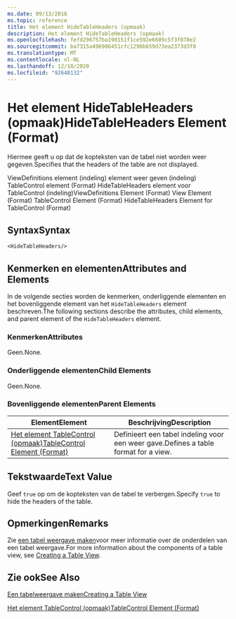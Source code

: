 ```yaml
---
ms.date: 09/13/2016
ms.topic: reference
title: Het element HideTableHeaders (opmaak)
description: Het element HideTableHeaders (opmaak)
ms.openlocfilehash: fefd296757ba190151f1ce592e6609c5f3f070e2
ms.sourcegitcommit: ba7315a496986451cfc1296b659d73ea2373d3f0
ms.translationtype: MT
ms.contentlocale: nl-NL
ms.lasthandoff: 12/10/2020
ms.locfileid: "92648132"
---
```

# <a name="hidetableheaders-element-format"></a><span data-ttu-id="3be0f-103">Het element HideTableHeaders (opmaak)</span><span class="sxs-lookup"><span data-stu-id="3be0f-103">HideTableHeaders Element (Format)</span></span>

<span data-ttu-id="3be0f-104">Hiermee geeft u op dat de kopteksten van de tabel niet worden weer gegeven.</span><span class="sxs-lookup"><span data-stu-id="3be0f-104">Specifies that the headers of the table are not displayed.</span></span>

<span data-ttu-id="3be0f-105">ViewDefinitions element (indeling) element weer geven (indeling) TableControl element (Format) HideTableHeaders element voor TableControl (indeling)</span><span class="sxs-lookup"><span data-stu-id="3be0f-105">ViewDefinitions Element (Format) View Element (Format) TableControl Element (Format) HideTableHeaders Element for TableControl (Format)</span></span>

## <a name="syntax"></a><span data-ttu-id="3be0f-106">Syntax</span><span class="sxs-lookup"><span data-stu-id="3be0f-106">Syntax</span></span>

```vb
<HideTableHeaders/>
```

## <a name="attributes-and-elements"></a><span data-ttu-id="3be0f-107">Kenmerken en elementen</span><span class="sxs-lookup"><span data-stu-id="3be0f-107">Attributes and Elements</span></span>

<span data-ttu-id="3be0f-108">In de volgende secties worden de kenmerken, onderliggende elementen en het bovenliggende element van het `HideTableHeaders` element beschreven.</span><span class="sxs-lookup"><span data-stu-id="3be0f-108">The following sections describe the attributes, child elements, and parent element of the `HideTableHeaders` element.</span></span>

### <a name="attributes"></a><span data-ttu-id="3be0f-109">Kenmerken</span><span class="sxs-lookup"><span data-stu-id="3be0f-109">Attributes</span></span>

<span data-ttu-id="3be0f-110">Geen.</span><span class="sxs-lookup"><span data-stu-id="3be0f-110">None.</span></span>

### <a name="child-elements"></a><span data-ttu-id="3be0f-111">Onderliggende elementen</span><span class="sxs-lookup"><span data-stu-id="3be0f-111">Child Elements</span></span>

<span data-ttu-id="3be0f-112">Geen.</span><span class="sxs-lookup"><span data-stu-id="3be0f-112">None.</span></span>

### <a name="parent-elements"></a><span data-ttu-id="3be0f-113">Bovenliggende elementen</span><span class="sxs-lookup"><span data-stu-id="3be0f-113">Parent Elements</span></span>

|<span data-ttu-id="3be0f-114">Element</span><span class="sxs-lookup"><span data-stu-id="3be0f-114">Element</span></span>|<span data-ttu-id="3be0f-115">Beschrijving</span><span class="sxs-lookup"><span data-stu-id="3be0f-115">Description</span></span>|
|-------------|-----------------|
|[<span data-ttu-id="3be0f-116">Het element TableControl (opmaak)</span><span class="sxs-lookup"><span data-stu-id="3be0f-116">TableControl Element (Format)</span></span>](./tablecontrol-element-format.md)|<span data-ttu-id="3be0f-117">Definieert een tabel indeling voor een weer gave.</span><span class="sxs-lookup"><span data-stu-id="3be0f-117">Defines a table format for a view.</span></span>|

## <a name="text-value"></a><span data-ttu-id="3be0f-118">Tekstwaarde</span><span class="sxs-lookup"><span data-stu-id="3be0f-118">Text Value</span></span>

<span data-ttu-id="3be0f-119">Geef `true` op om de kopteksten van de tabel te verbergen.</span><span class="sxs-lookup"><span data-stu-id="3be0f-119">Specify `true` to hide the headers of the table.</span></span>

## <a name="remarks"></a><span data-ttu-id="3be0f-120">Opmerkingen</span><span class="sxs-lookup"><span data-stu-id="3be0f-120">Remarks</span></span>

<span data-ttu-id="3be0f-121">Zie [een tabel weergave maken](./creating-a-table-view.md)voor meer informatie over de onderdelen van een tabel weergave.</span><span class="sxs-lookup"><span data-stu-id="3be0f-121">For more information about the components of a table view, see [Creating a Table View](./creating-a-table-view.md).</span></span>

## <a name="see-also"></a><span data-ttu-id="3be0f-122">Zie ook</span><span class="sxs-lookup"><span data-stu-id="3be0f-122">See Also</span></span>

[<span data-ttu-id="3be0f-123">Een tabelweergave maken</span><span class="sxs-lookup"><span data-stu-id="3be0f-123">Creating a Table View</span></span>](./creating-a-table-view.md)

[<span data-ttu-id="3be0f-124">Het element TableControl (opmaak)</span><span class="sxs-lookup"><span data-stu-id="3be0f-124">TableControl Element (Format)</span></span>](./tablecontrol-element-format.md)
